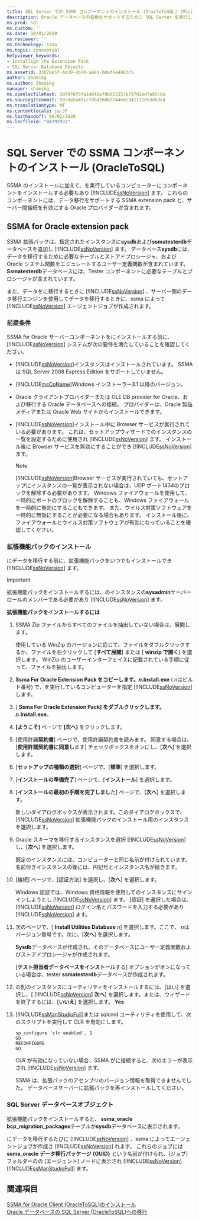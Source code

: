 ```yaml
---
title: SQL Server での SSMA コンポーネントのインストール (OracleToSQL) |Microsoft Docs
description: Oracle データベースの変換をサポートするために SQL Server を実行しているコンピューターに SSMA 拡張パックと Oracle プロバイダーをインストールする方法について説明します。
ms.prod: sql
ms.custom: ''
ms.date: 10/01/2019
ms.reviewer: ''
ms.technology: ssma
ms.topic: conceptual
helpviewer_keywords:
- Installign the Extension Pack
- SQL Server Database Objects
ms.assetid: 33070e5f-4e39-4b70-ae81-b8af6e4983c5
author: Shamikg
ms.author: Shamikg
manager: shamikg
ms.openlocfilehash: 3df476f5fa14840af0b023253b79702ed7a85c8a
ms.sourcegitcommit: 59cda5a481cfdb4268b2744edc341172e53dede4
ms.translationtype: MT
ms.contentlocale: ja-JP
ms.lasthandoff: 06/02/2020
ms.locfileid: "84292932"
---
```

# <a name="installing-ssma-components-on-sql-server-oracletosql"></a>SQL Server での SSMA コンポーネントのインストール (OracleToSQL)

SSMA のインストールに加えて、を実行しているコンピューターにコンポーネントをインストールする必要もあり [!INCLUDE[ssNoVersion](../../includes/ssnoversion-md.md)] ます。 これらのコンポーネントには、データ移行をサポートする SSMA extension pack と、サーバー間接続を有効にする Oracle プロバイダーが含まれます。  
  
## <a name="ssma-for-oracle-extension-pack"></a>SSMA for Oracle extension pack

SSMA 拡張パックは、指定されたインスタンスに**sysdb**および**ssmatesterdb**データベースを追加し [!INCLUDE[ssNoVersion](../../includes/ssnoversion-md.md)] ます。 データベース**sysdb**には、データを移行するために必要なテーブルとストアドプロシージャ、および Oracle システム関数をエミュレートするユーザー定義関数が含まれています。 **Ssmatesterdb**データベースには、Tester コンポーネントに必要なテーブルとプロシージャが含まれています。  
  
また、データをに移行するときに [!INCLUDE[ssNoVersion](../../includes/ssnoversion-md.md)] 、サーバー側のデータ移行エンジンを使用してデータを移行するときに、ssma によって [!INCLUDE[ssNoVersion](../../includes/ssnoversion-md.md)] エージェントジョブが作成されます。  
  
### <a name="prerequisites"></a>前提条件

SSMA for Oracle サーバーコンポーネントをにインストールする前に、 [!INCLUDE[ssNoVersion](../../includes/ssnoversion-md.md)] システムが次の要件を満たしていることを確認してください。  
  
- [!INCLUDE[ssNoVersion](../../includes/ssnoversion-md.md)]インスタンスはインストールされています。 SSMA は SQL Server 2008 Express Edition をサポートしていません。
  
- [!INCLUDE[msCoName](../../includes/msconame_md.md)]Windows インストーラー3.1 以降のバージョン。  
  
- Oracle クライアントプロバイダーまたは OLE DB provider for Oracle、および移行する Oracle データベースへの接続。 プロバイダーは、Oracle 製品メディアまたは Oracle Web サイトからインストールできます。  
  
- [!INCLUDE[ssNoVersion](../../includes/ssnoversion-md.md)]インストール中に Browser サービスが実行されている必要があります。 これは、セットアップウィザードでのインスタンスの一覧を設定するために使用され [!INCLUDE[ssNoVersion](../../includes/ssnoversion-md.md)] ます。 インストール後に Browser サービスを無効にすることができ [!INCLUDE[ssNoVersion](../../includes/ssnoversion-md.md)] ます。  
  
    > [!NOTE]  
    > [!INCLUDE[ssNoVersion](../../includes/ssnoversion-md.md)]Browser サービスが実行されていても、セットアップにインスタンスの一覧が表示されない場合は、UDP ポート1434のブロックを解除する必要があります。 Windows ファイアウォールを使用して、一時的にポートのブロックを解除することも、Windows ファイアウォールを一時的に無効にすることもできます。 また、ウイルス対策ソフトウェアを一時的に無効にすることが必要になる場合もあります。 インストール後に、ファイアウォールとウイルス対策ソフトウェアが有効になっていることを確認してください。  
  
### <a name="installing-the-extension-pack"></a>拡張機能パックのインストール

にデータを移行する前に、拡張機能パックをいつでもインストールでき [!INCLUDE[ssNoVersion](../../includes/ssnoversion-md.md)] ます。  
  
> [!IMPORTANT]  
> 拡張機能パックをインストールするには、のインスタンスの**sysadmin**サーバーロールのメンバーである必要があり [!INCLUDE[ssNoVersion](../../includes/ssnoversion-md.md)] ます。  
  
**拡張機能パックをインストールするには**
  
1. SSMA Zip ファイルからすべてのファイルを抽出していない場合は、展開します。  
  
    使用している WinZip のバージョンに応じて、ファイルをダブルクリックするか、ファイルを右クリックして [**すべて展開**] または [ **winzip で開く**] を選択します。 WinZip のユーザーインターフェイスに記載されている手順に従って、ファイルを抽出します。  
  
2. **Ssma For Oracle Extension Pack をコピーします。*n*.Install.exe** ( *n*はビルド番号) で、を実行しているコンピューターを指定 [!INCLUDE[ssNoVersion](../../includes/ssnoversion-md.md)] します。  
  
3. [ **Ssma For Oracle Extension Pack] をダブルクリックします。*n*.Install.exe**。  
  
4. **[ようこそ]** ページで **[次へ]** をクリックします。  
  
5. [使用許諾**契約書**] ページで、使用許諾契約書を読みます。 同意する場合は、[**使用許諾契約書に同意し**ます] チェックボックスをオンにし、[**次へ**] を選択します。  
  
6. [**セットアップの種類の選択**] ページで、[**標準**] を選択します。  
  
7. [**インストールの準備完了**] ページで、[**インストール**] を選択します。  
  
8. [**インストールの最初の手順を完了しまし**た] ページで、[**次へ**] を選択します。  
  
    新しいダイアログボックスが表示されます。このダイアログボックスで、 [!INCLUDE[ssNoVersion](../../includes/ssnoversion-md.md)] 拡張機能パックのインストール用のインスタンスを選択します。  
  
9. Oracle スキーマを移行するインスタンスを選択 [!INCLUDE[ssNoVersion](../../includes/ssnoversion-md.md)] し、[**次へ**] を選択します。  
  
    既定のインスタンスには、コンピューターと同じ名前が付けられています。 名前付きインスタンスの後には、円記号とインスタンス名が続きます。  
  
10. [接続] ページで、[認証方法] を選択し、[**次へ**] を選択します。  
  
    Windows 認証では、Windows 資格情報を使用してのインスタンスにサインインしようとし [!INCLUDE[ssNoVersion](../../includes/ssnoversion-md.md)] ます。 [認証] を選択した場合は、 [!INCLUDE[ssNoVersion](../../includes/ssnoversion-md.md)] ログイン名とパスワードを入力する必要があり [!INCLUDE[ssNoVersion](../../includes/ssnoversion-md.md)] ます。  
  
11. 次のページで、[ **Install Utilities Database** *n*] を選択します。ここで、 *n*はバージョン番号です。次に、[**次へ**] を選択します。  
  
    **Sysdb**データベースが作成され、そのデータベースにユーザー定義関数およびストアドプロシージャが作成されます。  
  
    [**テスト担当者データベースをインストール**する] オプションがオンになっている場合は、tester **ssmatesterdb**データベースが作成されます。  
  
12. の別のインスタンスにユーティリティをインストールするには、[はい] を選択し、[ [!INCLUDE[ssNoVersion](../../includes/ssnoversion-md.md)] **次へ**] を選択します。または、ウィザードを終了するには、[**いいえ**] を選択します。 **Yes**  
  
13. [!INCLUDE[ssManStudioFull](../../includes/ssmanstudiofull-md.md)]または sqlcmd ユーティリティを使用して、次のスクリプトを実行して CLR を有効にします。  
  
    ```
    sp_configure 'clr enabled', 1  
    GO  
    RECONFIGURE  
    GO  
    ```

    CLR が有効になっていない場合、SSMA がに接続すると、次のエラーが表示され [!INCLUDE[ssNoVersion](../../includes/ssnoversion-md.md)] ます。  
  
    SSMA は、拡張パックのアセンブリのバージョン情報を取得できませんでした。 データベースサーバーに拡張パックを再インストールしてください。  
  
### <a name="sql-server-database-objects"></a>SQL Server データベースオブジェクト  

拡張機能パックをインストールすると、 **ssma_oracle bcp_migration_packages**テーブルが**sysdb**データベースに表示されます。

にデータを移行するたびに [!INCLUDE[ssNoVersion](../../includes/ssnoversion-md.md)] 、ssma によってエージェントジョブが作成さ [!INCLUDE[ssNoVersion](../../includes/ssnoversion-md.md)] れます。 これらのジョブには**ssma_oracle データ移行パッケージ {GUID}** という名前が付けられ、[ジョブ] フォルダーのの [エージェント] ノードに表示され [!INCLUDE[ssNoVersion](../../includes/ssnoversion-md.md)] [!INCLUDE[ssManStudioFull](../../includes/ssmanstudiofull-md.md)] ます。  
  
## <a name="see-also"></a>関連項目

[SSMA for Oracle Client &#40;OracleToSQL&#41;のインストール](../../ssma/oracle/installing-ssma-for-oracle-client-oracletosql.md)  
[Oracle データベースの SQL Server &#40;OracleToSQL&#41;への移行](../../ssma/oracle/migrating-oracle-databases-to-sql-server-oracletosql.md)  
